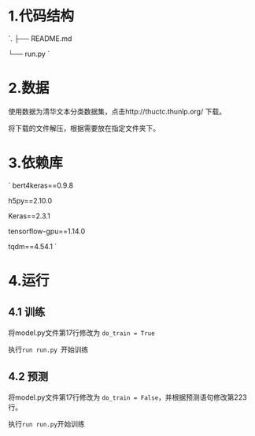 # 1.代码结构

`.
├── README.md

└── run.py
`

# 2.数据

使用数据为清华文本分类数据集，点击http://thuctc.thunlp.org/ 下载。

将下载的文件解压，根据需要放在指定文件夹下。

# 3.依赖库
`
bert4keras==0.9.8

 h5py==2.10.0 
 
 Keras==2.3.1
 
 tensorflow-gpu==1.14.0
 
 tqdm==4.54.1
`

# 4.运行

## 4.1 训练

将model.py文件第17行修改为 `do_train = True`

执行`run run.py `开始训练

## 4.2 预测

将model.py文件第17行修改为 `do_train = False`，并根据预测语句修改第223行。

执行`run run.py`开始训练


